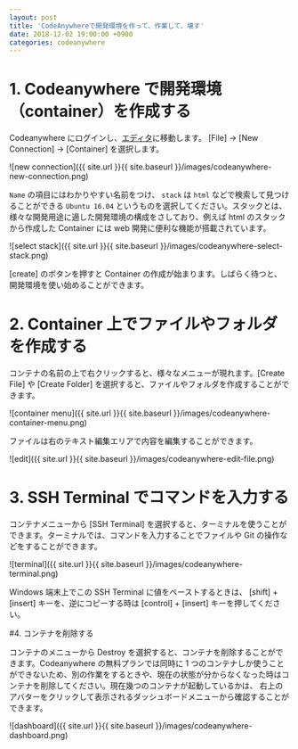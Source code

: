 ```yaml
---
layout: post
title: 'CodeAnywhereで開発環境を作って、作業して、壊す'
date: 2018-12-02 19:00:00 +0900
categories: codeanywhere
---
```


# 1. Codeanywhere で開発環境（container）を作成する

Codeanywhere にログインし、[エディタ](https://codeanywhere.com/editor/)に移動します。
[File] -> [New Connection] -> [Container] を選択します。

![new connection]({{ site.url }}{{ site.baseurl }}/images/codeanywhere-new-connection.png)

`Name` の項目にはわかりやすい名前をつけ、 `stack` は `html` などで検索して見つけることができる `Ubuntu 16.04` というものを選択してください。スタックとは、様々な開発用途に適した開発環境の構成をさしており、例えば html のスタックから作成した Container には web 開発に便利な機能が搭載されています。

![select stack]({{ site.url }}{{ site.baseurl }}/images/codeanywhere-select-stack.png)

[create] のボタンを押すと Container の作成が始まります。しばらく待つと、開発環境を使い始めることができます。

# 2. Container 上でファイルやフォルダを作成する

コンテナの名前の上で右クリックすると、様々なメニューが現れます。[Create File] や [Create Folder] を選択すると、ファイルやフォルダを作成することができます。

![container menu]({{ site.url }}{{ site.baseurl }}/images/codeanywhere-container-menu.png)

ファイルは右のテキスト編集エリアで内容を編集することができます。

![edit]({{ site.url }}{{ site.baseurl }}/images/codeanywhere-edit-file.png)

# 3. SSH Terminal でコマンドを入力する

コンテナメニューから [SSH Terminal] を選択すると、ターミナルを使うことができます。ターミナルでは、コマンドを入力することでファイルや Git の操作などをすることができます。

![terminal]({{ site.url }}{{ site.baseurl }}/images/codeanywhere-terminal.png)

Windows 端末上でこの SSH Terminal に値をペーストするときは、 [shift] + [insert] キーを、逆にコピーする時は [control] + [insert] キーを押してください。

#4. コンテナを削除する

コンテナのメニューから Destroy を選択すると、コンテナを削除することができます。Codeanywhere の無料プランでは同時に 1 つのコンテナしか使うことができないため、別の作業をするときや、現在の状態が分からなくなった時はコンテナを削除してください。現在幾つのコンテナが起動しているかは、 右上のアバターをクリックして表示されるダッシュボードメニューから確認することができます。

![dashboard]({{ site.url }}{{ site.baseurl }}/images/codeanywhere-dashboard.png)
